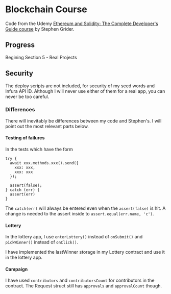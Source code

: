 # Blockchain Course

Code from the Udemy
[Ethereum and Solidity: The Complete Developer's Guide course](https://www.udemy.com/ethereum-and-solidity-the-complete-developers-guide)
by Stephen Grider.

## Progress

Begining Section 5 - Real Projects

## Security

The deploy scripts are not included, for security of my seed words and Infura API ID. Although I will never use either of them for a real app, you can never be too careful.

### Differences

There will inevitably be differences between my code and Stephen's. I will
point out the most relevant parts below.

#### Testing of failures

In the tests which have the form

    try {
      await xxx.methods.xxx().send({
        xxx: xxx,
        xxx: xxx
      });

      assert(false);
    } catch (err) {
      assert(err)
    }

The `catch(err)` will always be entered even when the `assert(false)` is hit. A change is needed to the assert inside to `assert.equal(err.name, 'c')`.

#### Lottery

In the lottery app, I use `enterLottery()` instead of `onSubmit()` and `pickWinner()` instead of `onClick()`.

I have implemented the lastWinner storage in my Lottery contract and use it in the lottery app.

#### Campaign

I have used `contributors` and `contributorsCount` for contributors in the contract.
The Request struct still has `approvals` and `approvalCount` though.
